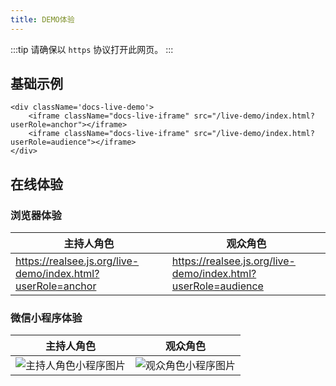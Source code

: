 ```yaml
---
title: DEMO体验
---
```


:::tip 请确保以 `https` 协议打开此网页。 
:::

## 基础示例

```mdx-code-block
<div className='docs-live-demo'>
    <iframe className="docs-live-iframe" src="/live-demo/index.html?userRole=anchor"></iframe>
    <iframe className="docs-live-iframe" src="/live-demo/index.html?userRole=audience"></iframe>
</div>
```

## 在线体验

### 浏览器体验

主持人角色|观众角色
----|-----
https://realsee.js.org/live-demo/index.html?userRole=anchor | https://realsee.js.org/live-demo/index.html?userRole=audience


### 微信小程序体验

主持人角色|观众角色
----|-----
![主持人角色小程序图片](https://vrlab-static.ljcdn.com/release/web/sdk/anchor.56934b8d.png) | ![观众角色小程序图片](https://vrlab-static.ljcdn.com/release/web/sdk/audience.cac210c2.png)

